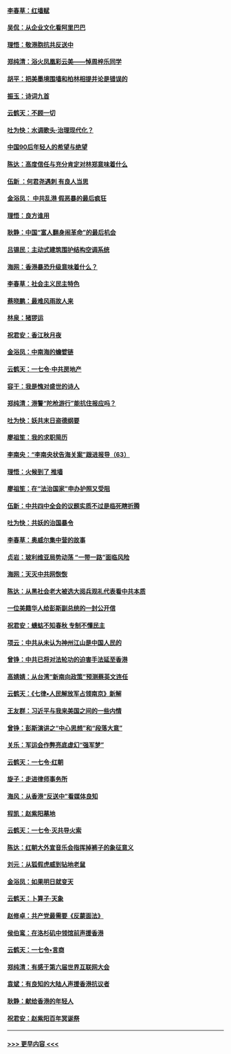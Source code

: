 #### [李春草：红墙赋](../pages/nsc993/n11646389.md?t=11120411) 
#### [吴侃：从企业文化看阿里巴巴](../pages/nsc993/n11645476.md?t=11120411) 
#### [理悟：敬港胞抗共反送中](../pages/nsc993/n11645466.md?t=11120411) 
#### [郑纯清：浴火凤凰彩云美——悼周梓乐同学](../pages/nsc993/n11645155.md?t=11120411) 
#### [胡平：把美墨境围墙和柏林相提并论是错误的](../pages/nsc993/n11645134.md?t=11120411) 
#### [振玉：诗词九首](../pages/nsc993/n11644081.md?t=11120411) 
#### [云鹤天：不顾一切](../pages/nsc993/n11643508.md?t=11120411) 
#### [吐为快：水调歌头·治理现代化？](../pages/nsc993/n11643485.md?t=11120411) 
#### [中国90后年轻人的希望与绝望](../pages/nsc993/n11642317.md?t=11120411) 
#### [陈达：高度信任与充分肯定对林郑意味着什么](../pages/nsc993/n11641441.md?t=11120411) 
#### [伍新 ：何君尧遇刺 有良人当思](../pages/nsc993/n11641503.md?t=11120411) 
#### [金浴凤： 中共乱港  假恶暴的最后疯狂](../pages/nsc993/n11641495.md?t=11120411) 
#### [理悟：良方谁用](../pages/nsc993/n11641463.md?t=11120411) 
#### [耿静：中国“富人翻身闹革命”的最后机会](../pages/nsc993/n11640655.md?t=11120411) 
#### [吕锡民：主动式建筑围护结构空调系统](../pages/nsc993/n11640168.md?t=11120411) 
#### [海网：香港暴恐升级意味着什么？](../pages/nsc993/n11635904.md?t=11120411) 
#### [李春草：社会主义民主特色](../pages/nsc993/n11634657.md?t=11120411) 
#### [蔡晓鹏：最难风雨故人来](../pages/nsc993/n11633145.md?t=11120411) 
#### [林泉：猪猡运](../pages/nsc993/n11631469.md?t=11120411) 
#### [祝君安：香江秋月夜](../pages/nsc993/n11631440.md?t=11120411) 
#### [金浴凤：中南海的蟾嬖链](../pages/nsc993/n11631290.md?t=11120411) 
#### [云鹤天：一七令·中共房地产](../pages/nsc993/n11630084.md?t=11120411) 
#### [容干：我是愧对盛世的诗人](../pages/nsc993/n11630059.md?t=11120411) 
#### [郑纯清：港警“陀枪游行”能抗住报应吗？](../pages/nsc993/n11629999.md?t=11120411) 
#### [吐为快：妖共末日盗德纲要](../pages/nsc993/n11628610.md?t=11120411) 
#### [廖祖笙：我的求职简历](../pages/nsc993/n11628492.md?t=11120411) 
#### [李南央：“李南央状告海关案”跟进报导（63）](../pages/nsc993/n11627039.md?t=11120411) 
#### [理悟：火候到了 推墙](../pages/nsc993/n11626917.md?t=11120411) 
#### [廖祖笙：在“法治国家”申办护照又受阻](../pages/nsc993/n11626500.md?t=11120411) 
#### [伍新：中共四中全会的议题实质不过是临死瞎折腾](../pages/nsc993/n11621774.md?t=11120411) 
#### [吐为快：共妖的治国暴令](../pages/nsc993/n11621401.md?t=11120411) 
#### [李春草：奥威尔集中营的故事](../pages/nsc993/n11621373.md?t=11120411) 
#### [贞岩：玻利维亚局势动荡 “一带一路”面临风险](../pages/nsc993/n11619480.md?t=11120411) 
#### [海网：天灭中共网恢恢](../pages/nsc993/n11618261.md?t=11120411) 
#### [陈达：从黑社会老大被选大阅兵观礼代表看中共本质](../pages/nsc993/n11618229.md?t=11120411) 
#### [一位美籍华人给彭斯副总统的一封公开信](../pages/nsc993/n11616906.md?t=11120411) 
#### [祝君安：蟪蛄不知春秋  专制不懂民主](../pages/nsc993/n11616882.md?t=11120411) 
#### [项云：中共从未认为神州江山是中国人民的](../pages/nsc993/n11616763.md?t=11120411) 
#### [曾铮：中共已将对法轮功的迫害手法延至香港](../pages/nsc993/n11616561.md?t=11120411) 
#### [高婧婧：从台湾“新南向政策”预测蔡英文连任](../pages/nsc993/n11616518.md?t=11120411) 
#### [云鹤天：《七律▪人民解放军占领南京》新解](../pages/nsc993/n11616490.md?t=11120411) 
#### [王友群：习近平与我来美国之间的一些内情](../pages/nsc993/n11615052.md?t=11120411) 
#### [曾铮：彭斯演讲之“中心思想”和“段落大意”](../pages/nsc993/n11615020.md?t=11120411) 
#### [关乐：军运会作弊亮底虚幻“强军梦”](../pages/nsc993/n11615008.md?t=11120411) 
#### [云鹤天：一七令‧红朝](../pages/nsc993/n11615000.md?t=11120411) 
#### [旋子：走进律师事务所](../pages/nsc993/n11614894.md?t=11120411) 
#### [海风：从香港“反送中”看媒体良知](../pages/nsc993/n11614480.md?t=11120411) 
#### [程凯：赵紫阳墓地](../pages/nsc993/n11614464.md?t=11120411) 
#### [云鹤天：一七令‧灭共导火索](../pages/nsc993/n11613471.md?t=11120411) 
#### [陈达：红朝大外宣音乐会指挥掉裤子的象征意义](../pages/nsc993/n11613456.md?t=11120411) 
#### [刘元：从狐假虎威到钻地老鼠](../pages/nsc993/n11612832.md?t=11120411) 
#### [金浴凤：如果明日就变天](../pages/nsc993/n11611135.md?t=11120411) 
#### [云鹤天：卜算子‧天象](../pages/nsc993/n11609023.md?t=11120411) 
#### [赵修卓：共产党最需要《反蒙面法》](../pages/nsc993/n11608006.md?t=11120411) 
#### [侯伯鸾：在洛杉矶中领馆前声援香港](../pages/nsc993/n11607802.md?t=11120411) 
#### [云鹤天：一七令•言商](../pages/nsc993/n11606248.md?t=11120411) 
#### [郑纯清：有感于第六届世界互联网大会](../pages/nsc993/n11604718.md?t=11120411) 
#### [袁斌：有良知的大陆人声援香港抗议者](../pages/nsc993/n11603673.md?t=11120411) 
#### [耿静：献给香港的年轻人](../pages/nsc993/n11602462.md?t=11120411) 
#### [祝君安：赵紫阳百年冥诞祭](../pages/nsc993/n11601386.md?t=11120411) 

----
#### [ >>> 更早内容 <<< ](../indexes/nsc993-earlier.md)
